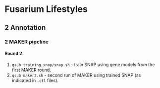 # Fusarium Lifestyles

## 2 Annotation
### 2 MAKER pipeline
#### Round 2

1. `qsub training_snap/snap.sh` - train SNAP using gene models from the first MAKER round.
2. `qsub maker2.sh` - second run of MAKER using trained SNAP (as indicated in `.ctl` files).

